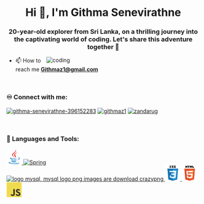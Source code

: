 <h1 align="center">Hi 👋, I'm Githma Senevirathne</h1>


<h3 align="center">20-year-old explorer from Sri Lanka, on a thrilling journey into the captivating world of coding. Let's share this adventure together 🚀</h3>

  

<img align="right" alt="coding" width="400" src="https://media.giphy.com/media/v1.Y2lkPTc5MGI3NjExeWcxMWc2N3hydnE3bnQ0cHAzdWV0ZDhybHRkaDBidHZhZDN6azM2YiZlcD12MV9pbnRlcm5hbF9naWZfYnlfaWQmY3Q9Zw/hHmsWjXHZ8t4wyXwa3/giphy.gif">


- 📫 How to reach me **Githmaz1@gmail.com**
<br>
<h3 align="left"> ♾️ Connect with me:</h3>
<p align="left">
<a href="https://linkedin.com/in/githma-senevirathne-396152283" target="blank"><img align="center" src="https://raw.githubusercontent.com/rahuldkjain/github-profile-readme-generator/master/src/images/icons/Social/linked-in-alt.svg" alt="githma-senevirathne-396152283" height="30" width="40" /></a>
<a href="https://www.leetcode.com/githmaz1" target="blank"><img align="center" src="https://raw.githubusercontent.com/rahuldkjain/github-profile-readme-generator/master/src/images/icons/Social/leet-code.svg" alt="githmaz1" height="30" width="40" /></a>
<a href="https://discord.gg/zandarug" target="blank"><img align="center" src="https://raw.githubusercontent.com/rahuldkjain/github-profile-readme-generator/master/src/images/icons/Social/discord.svg" alt="zandarug" height="30" width="40" /></a>
</p>
<br>

<h3 align="left"> 🧰 Languages and Tools:</h3>
<p align="left"> 

   <a href="https://www.java.com" target="_blank" rel="noreferrer"> <img src="https://raw.githubusercontent.com/devicons/devicon/master/icons/java/java-original.svg" alt="java" width="40" height="40"/> </a> 
   <a href="https://spring.io" target="_blank" rel="noreferrer">
  <img  alt="Spring" width="35" height="35" src="https://cdn.jsdelivr.net/gh/devicons/devicon/icons/spring/spring-original.svg" /></a>
   <a href="https://www.mysql.com/" target="_blank" rel="noreferrer"> <img src="https://www.freepnglogos.com/uploads/logo-mysql-png/logo-mysql-mysql-logo-png-images-are-download-crazypng-21.png" width="40" alt="logo mysql, mysql logo png images are download crazypng" alt="mysql" width="40" height="40"/> </a>
   <a href="https://www.w3schools.com/css/" target="_blank" rel="noreferrer"> <img src="https://raw.githubusercontent.com/devicons/devicon/master/icons/css3/css3-original-wordmark.svg" alt="css3" width="40" height="40"/> </a>
   <a href="https://www.w3.org/html/" target="_blank" rel="noreferrer"> <img src="https://raw.githubusercontent.com/devicons/devicon/master/icons/html5/html5-original-wordmark.svg" alt="html5" width="40" height="40"/> </a> 
   <a href="https://developer.mozilla.org/en-US/docs/Web/JavaScript" target="_blank" rel="noreferrer"> <img src="https://raw.githubusercontent.com/devicons/devicon/master/icons/javascript/javascript-original.svg" alt="javascript" width="40" height="40"/> </a>
</p>
